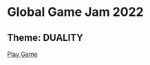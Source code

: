 # Global Game Jam 2022
## Theme: DUALITY

[Play Game](http://maverickloneshark.github.io/global-game-jam-2022/)
